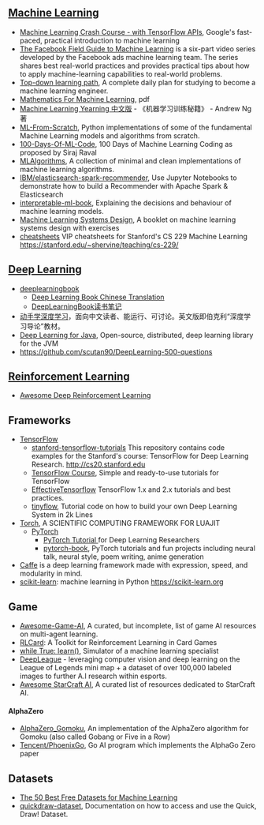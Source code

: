 
## [Machine Learning](https://en.wikipedia.org/wiki/Machine_learning)
- [Machine Learning Crash Course - with TensorFlow APIs](https://developers.google.com/machine-learning/crash-course/), Google's fast-paced, practical introduction to machine learning
- [The Facebook Field Guide to Machine Learning](https://research.fb.com/the-facebook-field-guide-to-machine-learning-video-series/) is a six-part video series developed by the Facebook ads machine learning team. The series shares best real-world practices and provides practical tips about how to apply machine-learning capabilities to real-world problems.
- [Top-down learning path](https://github.com/ZuzooVn/machine-learning-for-software-engineers), A complete daily plan for studying to become a machine learning engineer.
- [Mathematics For Machine Learning](https://github.com/mml-book/mml-book.github.io/tree/master/book), pdf
- [Machine Learning Yearning 中文版](https://github.com/deeplearning-ai/machine-learning-yearning-cn) - 《机器学习训练秘籍》 - Andrew Ng 著
- [ML-From-Scratch](https://github.com/eriklindernoren/ML-From-Scratch), Python implementations of some of the fundamental Machine Learning models and algorithms from scratch.
- [100-Days-Of-ML-Code](https://github.com/Avik-Jain/100-Days-Of-ML-Code), 100 Days of Machine Learning Coding as proposed by Siraj Raval
- [MLAlgorithms](https://github.com/rushter/MLAlgorithms), A collection of minimal and clean implementations of machine learning algorithms.
- [IBM/elasticsearch-spark-recommender](https://github.com/IBM/elasticsearch-spark-recommender), Use Jupyter Notebooks to demonstrate how to build a Recommender with Apache Spark & Elasticsearch
- [interpretable-ml-book](https://github.com/christophM/interpretable-ml-book), Explaining the decisions and behaviour of machine learning models.
- [Machine Learning Systems Design](https://github.com/chiphuyen/machine-learning-systems-design), A booklet on machine learning systems design with exercises
- [cheatsheets](https://github.com/afshinea/stanford-cs-229-machine-learning) VIP cheatsheets for Stanford's CS 229 Machine Learning https://stanford.edu/~shervine/teaching/cs-229/




## [Deep Learning](http://deeplearning.net/)
- [deeplearningbook](http://www.deeplearningbook.org/)
  - [Deep Learning Book Chinese Translation](https://github.com/exacity/deeplearningbook-chinese)
  - [DeepLearningBook读书笔记](https://github.com/exacity/simplified-deeplearning)
- [动手学深度学习](https://github.com/d2l-ai/d2l-zh)，面向中文读者、能运行、可讨论。英文版即伯克利“深度学习导论”教材。
- [Deep Learning for Java](https://deeplearning4j.org/), Open-source, distributed, deep learning library for the JVM
- https://github.com/scutan90/DeepLearning-500-questions



## [Reinforcement Learning](https://en.wikipedia.org/wiki/Reinforcement_learning)
- [Awesome Deep Reinforcement Learning](https://github.com/tigerneil/awesome-deep-rl)



## Frameworks
- [TensorFlow](https://www.tensorflow.org/)
  - [stanford-tensorflow-tutorials](https://github.com/chiphuyen/stanford-tensorflow-tutorials) This repository contains code examples for the Stanford's course: TensorFlow for Deep Learning Research. http://cs20.stanford.edu
  - [TensorFlow Course](https://github.com/machinelearningmindset/TensorFlow-Course), Simple and ready-to-use tutorials for TensorFlow
  - [EffectiveTensorflow](https://github.com/vahidk/EffectiveTensorflow) TensorFlow 1.x and 2.x tutorials and best practices.
  - [tinyflow](https://github.com/tqchen/tinyflow), Tutorial code on how to build your own Deep Learning System in 2k Lines
- [Torch](http://torch.ch/), A SCIENTIFIC COMPUTING FRAMEWORK FOR LUAJIT
  - [PyTorch](http://pytorch.org/)
    - [PyTorch Tutorial ](https://github.com/yunjey/pytorch-tutorial) for Deep Learning Researchers
    - [pytorch-book](https://github.com/chenyuntc/pytorch-book), PyTorch tutorials and fun projects including neural talk, neural style, poem writing, anime generation
- [Caffe](http://caffe.berkeleyvision.org/) is a deep learning framework made with expression, speed, and modularity in mind.
- [scikit-learn](https://github.com/scikit-learn/scikit-learn): machine learning in Python https://scikit-learn.org



## Game
- [Awesome-Game-AI](https://github.com/datamllab/awesome-game-ai), A curated, but incomplete, list of game AI resources on multi-agent learning.
- [RLCard](https://github.com/datamllab/rlcard): A Toolkit for Reinforcement Learning in Card Games
- [while True: learn()](https://luden.io/wtl/), Simulator of a machine learning specialist
- [DeepLeague](https://github.com/farzaa/DeepLeague) - leveraging computer vision and deep learning on the League of Legends mini map + a dataset of over 100,000 labeled images to further A.I research within esports.
- [Awesome StarCraft AI](https://github.com/SKTBrain/awesome-starcraftAI), A curated list of resources dedicated to StarCraft AI.
#### AlphaZero
- [AlphaZero_Gomoku](https://github.com/junxiaosong/AlphaZero_Gomoku), An implementation of the AlphaZero algorithm for Gomoku (also called Gobang or Five in a Row)
- [Tencent/PhoenixGo](https://github.com/Tencent/PhoenixGo), Go AI program which implements the AlphaGo Zero paper



## Datasets
- [The 50 Best Free Datasets for Machine Learning](https://lionbridge.ai/datasets/the-50-best-free-datasets-for-machine-learning/)
- [quickdraw-dataset](https://github.com/googlecreativelab/quickdraw-dataset), Documentation on how to access and use the Quick, Draw! Dataset. 
